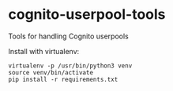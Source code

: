 # cognito-userpool-tools
Tools for handling Cognito userpools

Install with virtualenv:
```
virtualenv -p /usr/bin/python3 venv
source venv/bin/activate
pip install -r requirements.txt
```
